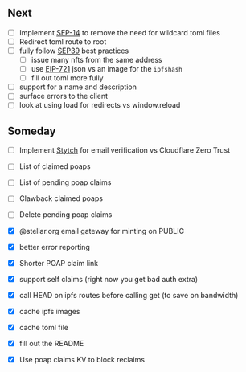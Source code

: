 ## Next
- [ ] Implement [SEP-14](https://discord.com/channels/763798356484161566/772838189920026635/991365076781109288) to remove the need for wildcard toml files
- [ ] Redirect toml route to root
- [ ] fully follow [SEP39](https://github.com/stellar/stellar-protocol/blob/master/ecosystem/sep-0039.md) best practices 
  - [ ] issue many nfts from the same address
  - [ ] use [EIP-721](https://eips.ethereum.org/EIPS/eip-721) json vs an image for the `ipfshash`
  - [ ] fill out toml more fully
- [ ] support for a name and description
- [ ] surface errors to the client
- [ ] look at using load for redirects vs window.reload

## Someday
- [ ] Implement [Stytch](https://stytch.com/) for email verification vs Cloudflare Zero Trust
- [ ] List of claimed poaps
- [ ] List of pending poap claims
- [ ] Clawback claimed poaps
- [ ] Delete pending poap claims

- [x] @stellar.org email gateway for minting on PUBLIC
- [x] better error reporting
- [x] Shorter POAP claim link
- [x] support self claims (right now you get bad auth extra)
- [x] call HEAD on ipfs routes before calling get (to save on bandwidth)
- [x] cache ipfs images
- [x] cache toml file
- [x] fill out the README
- [x] Use poap claims KV to block reclaims